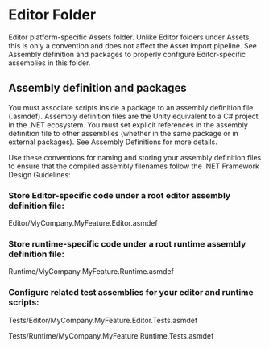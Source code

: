 # Editor Folder

Editor platform-specific Assets folder. Unlike Editor folders under Assets, this
is only a convention and does not affect the Asset import pipeline. See Assembly
definition and packages to properly configure Editor-specific assemblies in this
folder.

## Assembly definition and packages

You must associate scripts inside a package to an assembly definition file
(.asmdef). Assembly definition files are the Unity equivalent to a C# project in
the .NET ecosystem. You must set explicit references in the assembly definition
file to other assemblies (whether in the same package or in external packages).
See Assembly Definitions for more details.

Use these conventions for naming and storing your assembly definition files to
ensure that the compiled assembly filenames follow the .NET Framework Design
Guidelines:

### Store Editor-specific code under a root editor assembly definition file:

Editor/MyCompany.MyFeature.Editor.asmdef

### Store runtime-specific code under a root runtime assembly definition file:

Runtime/MyCompany.MyFeature.Runtime.asmdef

### Configure related test assemblies for your editor and runtime scripts:

Tests/Editor/MyCompany.MyFeature.Editor.Tests.asmdef

Tests/Runtime/MyCompany.MyFeature.Runtime.Tests.asmdef